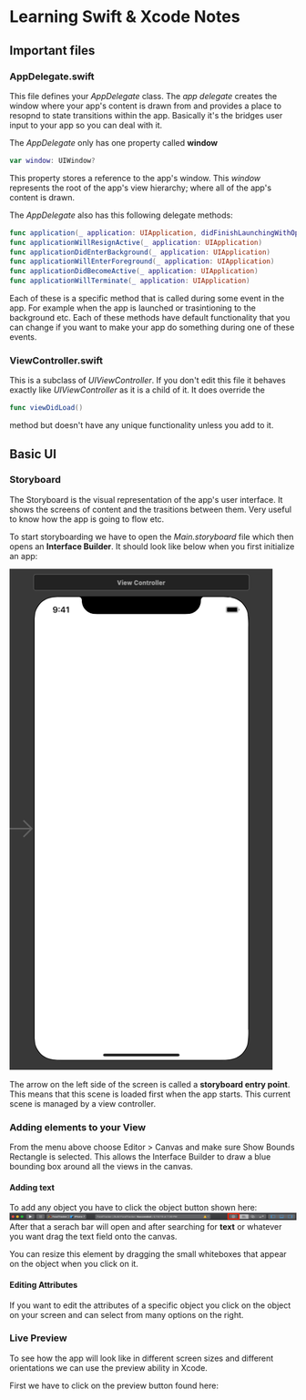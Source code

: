 # Learning Swift & Xcode Notes

## Important files

### AppDelegate.swift

This file defines your *AppDelegate* class. The *app delegate* creates the window where your app's content is drawn from and provides a place to resopnd to state transitions within the app. Basically it's the bridges user input to your app so you can deal with it. 

The *AppDelegate* only has one property called **window**
```swift 
var window: UIWindow?
```
This property stores a reference to the app's window. This *window* represents the root of the app's view hierarchy; where all of the app's content is drawn.

The *AppDelegate* also has this following delegate methods: 
```swift
func application(_ application: UIApplication, didFinishLaunchingWithOptions launchOptions: [UIApplicationLaunchOptionsKey: Any]?) -> Bool
func applicationWillResignActive(_ application: UIApplication)
func applicationDidEnterBackground(_ application: UIApplication)
func applicationWillEnterForeground(_ application: UIApplication)
func applicationDidBecomeActive(_ application: UIApplication)
func applicationWillTerminate(_ application: UIApplication)
```
Each of these is a specific method that is called during some event in the app. For example when the app is launched or trasintioning to the background etc. Each of these methods have default functionality that you can change if you want to make your app do something during one of these events. 

### ViewController.swift

This is a subclass of *UIViewController*. If you don't edit this file it behaves exactly like *UIViewController* as it is a child of it. It does override the 
```swift
func viewDidLoad()
```
method but doesn't have any unique functionality unless you add to it. 

## Basic UI

### Storyboard

The Storyboard is the visual representation of the app's user interface. It shows the screens of content and the trasitions between them. Very useful to know how the app is going to flow etc. 

To start storyboarding we have to open the *Main.storyboard* file which then opens an **Interface Builder**. It should look like below when you first initialize an app:

![Interface Builder](misc/storyboard_interface.png)

The arrow on the left side of the screen is called a **storyboard entry point**. This means that this scene is loaded first when the app starts. This current scene is managed by a view controller. 

### Adding elements to your View

From the menu above choose Editor > Canvas and make sure Show Bounds Rectangle is selected. This allows the Interface Builder to draw a blue bounding box around all the views in the canvas. 

#### Adding text

To add any object you have to click the object button shown here: 
![Objects Button](misc/objects.png)
After that a serach bar will open and after searching for **text** or whatever you want drag the text field onto the canvas. 

You can resize this element by dragging the small whiteboxes that appear on the object when you click on it. 

#### Editing Attributes

If you want to edit the attributes of a specific object you click on the object on your screen and can select from many options on the right. 

### Live Preview

To see how the app will look like in different screen sizes 
and different orientations we can use the preview ability in Xcode. 

First we have to click on the preview button found here: 





